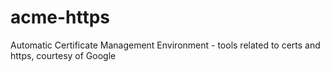 # acme-https
Automatic Certificate Management Environment - tools related to certs and https, courtesy of Google

